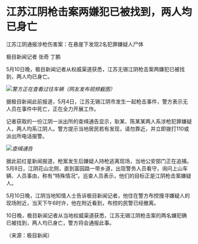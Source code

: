 # 江苏江阴枪击案两嫌犯已被找到，两人均已身亡

江苏江阴通报涉枪伤害案：在悬崖下发现2名犯罪嫌疑人尸体

极目新闻记者 张奇 丁鹏

5月10日晚，极目新闻记者从权威渠道获悉，江苏无锡江阴枪击案两嫌犯已被找到，两人均已身亡。

![](https://inews.gtimg.com/om_bt/OMtn3O1mrtALx_O1FJOUwl24cajDSp1e4lmkgorJ3gZ18AA/1000)_警方正在查看过往车辆（网友发布视频截图）_

据极目新闻此前报道，5月4日，江苏无锡江阴市发生一起枪击事件，警方表示无人员在事件中死亡，正在全力开展工作。

记者获取的一份江阴一派出所的查缉通告显示，耿某、陈某某两人系涉枪犯罪嫌疑人，两人均系江阴人。警方提示当地居民若有发现，请勿靠近，并立即拨打110或派出所电话报警。

![](https://inews.gtimg.com/om_bt/OmYGPPr1fAnWUAmRaqYcvvft8VJRPQ3o8MHSzCxjsOdqMAA/1000)_查缉通告_

据此前红星新闻报道，枪案发生后嫌疑人持枪逃离现场，当地公安部门正在追捕。5月8日，江阴花山北侧，直到富园路一带乡道，出现警务人员看守，询问上山车辆、人员事由，称有“特殊情况”。巡查人员表示，他们的目标正是江阴枪击案嫌疑人。

5月10日晚，江阴当地知情人士告诉极目新闻记者，他住在警方布控搜寻嫌疑人的现场附近，当天下午6时许，他在附近看到，布控的民警已经撤离。

10日晚，极目新闻记者从当地权威渠道获悉，江苏无锡江阴枪击案的两名嫌犯确已被找到，两人均已身亡，警方将会通报此事。

（来源：极目新闻）

